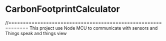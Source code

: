 # CarbonFootprintCalculator
//=============================================================
This project use Node MCU to communicate with sensors and Things speak and things view
